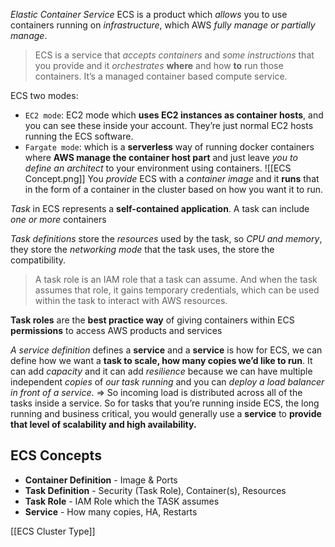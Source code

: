 *Elastic Container Service*
ECS is a product which *allows* you to use containers running on *infrastructure*, which AWS *fully manage or partially manage*.

> ECS is a service that *accepts containers* and *some instructions* that you provide and it *orchestrates* **where** and how **to** run those containers. It’s a managed container based compute service.

ECS two modes:
- `EC2 mode`: EC2 mode which **uses EC2 instances as container hosts**, and you can see these inside your account. They’re just normal EC2 hosts running the ECS software.
- `Fargate mode`: which is a **serverless** way of running docker containers where **AWS manage the container host part** and just leave *you to define an architect* to your environment using containers.
![[ECS Concept.png]]
You *provide* ECS with a *container image* and it **runs** that in the form of a container in the cluster based on how you want it to run.

*Task* in ECS represents a **self-contained application**. A task can include *one or more* containers

*Task definitions* store the *resources* used by the task, so *CPU and memory*, they store the *networking mode* that the task uses, the store the compatibility.

> A task role is an IAM role that a task can assume. And when the task assumes that role, it gains temporary credentials, which can be used within the task to interact with AWS resources.

**Task roles** are the **best practice way** of giving containers within ECS **permissions** to access AWS products and services

*A service definition* defines a **service** and a **service** is how for ECS, we can define how we want a **task to scale, how many copies we’d like to run**. It can add *capacity* and it can add *resilience* because we can have multiple independent *copies* of *our task running* and you can *deploy a load balancer in front of a service*. ⇒ So incoming load is distributed across all of the tasks inside a service. So for tasks that you’re running inside ECS, the long running and business critical, you would generally use a **service** to **provide that level of scalability and high availability.**
## ECS Concepts
- **Container Definition** - Image & Ports
- **Task Definition** - Security (Task Role), Container(s), Resources
- **Task Role** - IAM Role which the TASK assumes
- **Service** - How many copies, HA, Restarts

[[ECS Cluster Type]]